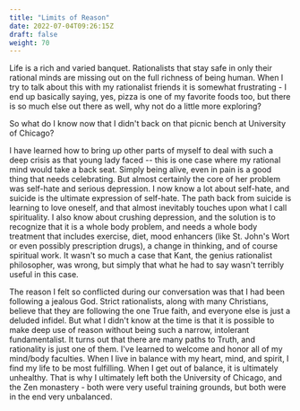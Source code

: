 ```yaml
---
title: "Limits of Reason"
date: 2022-07-04T09:26:15Z
draft: false
weight: 70
---
```

Life is a rich and varied banquet. Rationalists that stay safe in only their rational minds are missing out on the full richness of being human. When I try to talk about this with my rationalist friends it is somewhat frustrating - I end up basically saying, yes, pizza is one of my favorite foods too, but there is so much else out there as well, why not do a little more exploring?

So what do I know now that I didn't back on that picnic bench at University of Chicago?

I have learned how to bring up other parts of myself to deal with such a deep crisis as that young lady faced -- this is one case where my rational mind would take a back seat. Simply being alive, even in pain is a good thing that needs celebrating. But almost certainly the core of her problem was self-hate and serious depression. I now know a lot about self-hate, and suicide is the ultimate expression of self-hate. The path back from suicide is learning to love oneself, and that almost inevitably touches upon what I call spirituality. I also know about crushing depression, and the solution is to recognize that it is a whole body problem, and needs a whole body treatment that includes exercise, diet, mood enhancers (like St. John's Wort or even possibly prescription drugs), a change in thinking, and of course spiritual work. It wasn't so much a case that Kant, the genius rationalist philosopher, was wrong, but simply that what he had to say wasn't terribly useful in this case.

The reason I felt so conflicted during our conversation was that I had been following a jealous God. Strict rationalists, along with many Christians, believe that they are following the one True faith, and everyone else is just a deluded infidel. But what I didn't know at the time is that it is possible to make deep use of reason without being such a narrow, intolerant fundamentalist. It turns out that there are many paths to Truth, and rationality is just one of them. I've learned to welcome and honor all of my mind/body faculties. When I live in balance with my heart, mind, and spirit, I find my life to be most fulfilling. When I get out of balance, it is ultimately unhealthy. That is why I ultimately left both the University of Chicago, and the Zen monastery - both were very useful training grounds, but both were in the end very unbalanced.
